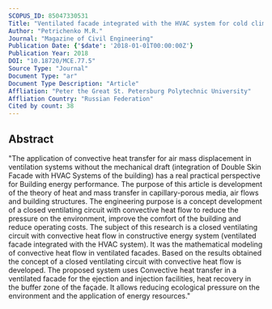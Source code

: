 ```yaml
---
SCOPUS_ID: 85047330531
Title: "Ventilated facade integrated with the HVAC system for cold climate"
Author: "Petrichenko M.R."
Journal: "Magazine of Civil Engineering"
Publication Date: {'$date': '2018-01-01T00:00:00Z'}
Publication Year: 2018
DOI: "10.18720/MCE.77.5"
Source Type: "Journal"
Document Type: "ar"
Document Type Description: "Article"
Affliation: "Peter the Great St. Petersburg Polytechnic University"
Affliation Country: "Russian Federation"
Cited by count: 38
---
```


## Abstract
"The application of convective heat transfer for air mass displacement in ventilation systems without the mechanical draft (integration of Double Skin Facade with HVAC Systems of the building) has a real practical perspective for Building energy performance. The purpose of this article is development of the theory of heat and mass transfer in capillary-porous media, air flows and building structures. The engineering purpose is a concept development of a closed ventilating circuit with convective heat flow to reduce the pressure on the environment, improve the comfort of the building and reduce operating costs. The subject of this research is a closed ventilating circuit with convective heat flow in constructive energy system (ventilated facade integrated with the HVAC system). It was the mathematical modeling of convective heat flow in ventilated facades. Based on the results obtained the concept of a closed ventilating circuit with convective heat flow is developed. The proposed system uses Convective heat transfer in a ventilated facade for the ejection and injection facilities, heat recovery in the buffer zone of the façade. It allows reducing ecological pressure on the environment and the application of energy resources."
